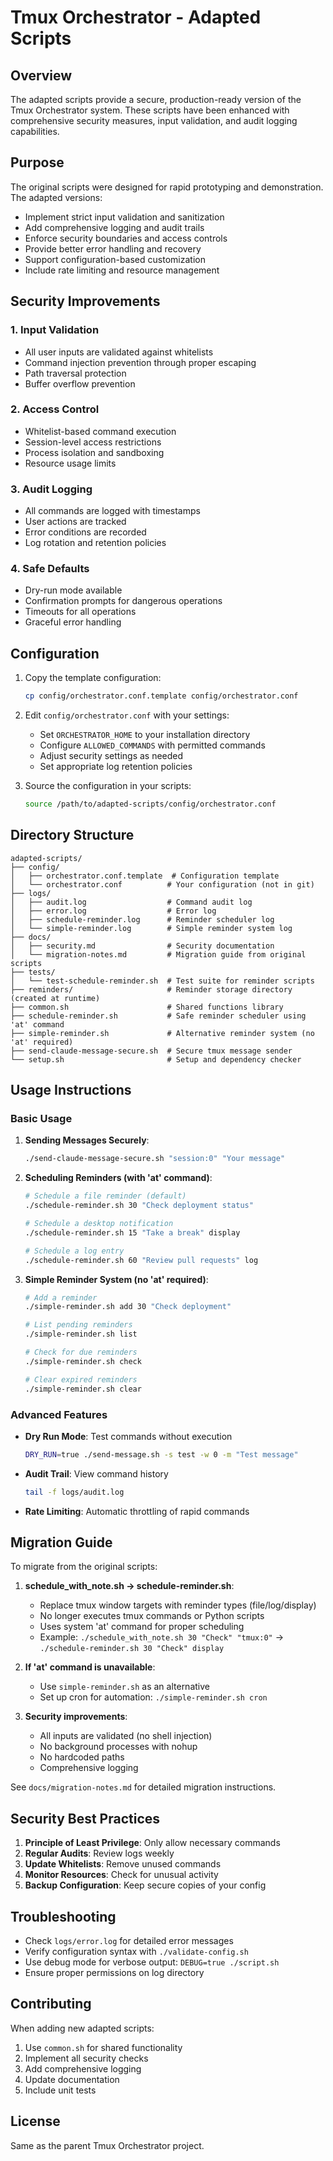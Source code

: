 # Tmux Orchestrator - Adapted Scripts

## Overview

The adapted scripts provide a secure, production-ready version of the Tmux Orchestrator system. These scripts have been enhanced with comprehensive security measures, input validation, and audit logging capabilities.

## Purpose

The original scripts were designed for rapid prototyping and demonstration. The adapted versions:
- Implement strict input validation and sanitization
- Add comprehensive logging and audit trails
- Enforce security boundaries and access controls
- Provide better error handling and recovery
- Support configuration-based customization
- Include rate limiting and resource management

## Security Improvements

### 1. Input Validation
- All user inputs are validated against whitelists
- Command injection prevention through proper escaping
- Path traversal protection
- Buffer overflow prevention

### 2. Access Control
- Whitelist-based command execution
- Session-level access restrictions
- Process isolation and sandboxing
- Resource usage limits

### 3. Audit Logging
- All commands are logged with timestamps
- User actions are tracked
- Error conditions are recorded
- Log rotation and retention policies

### 4. Safe Defaults
- Dry-run mode available
- Confirmation prompts for dangerous operations
- Timeouts for all operations
- Graceful error handling

## Configuration

1. Copy the template configuration:
   ```bash
   cp config/orchestrator.conf.template config/orchestrator.conf
   ```

2. Edit `config/orchestrator.conf` with your settings:
   - Set `ORCHESTRATOR_HOME` to your installation directory
   - Configure `ALLOWED_COMMANDS` with permitted commands
   - Adjust security settings as needed
   - Set appropriate log retention policies

3. Source the configuration in your scripts:
   ```bash
   source /path/to/adapted-scripts/config/orchestrator.conf
   ```

## Directory Structure

```
adapted-scripts/
├── config/
│   ├── orchestrator.conf.template  # Configuration template
│   └── orchestrator.conf          # Your configuration (not in git)
├── logs/
│   ├── audit.log                  # Command audit log
│   ├── error.log                  # Error log
│   ├── schedule-reminder.log      # Reminder scheduler log
│   └── simple-reminder.log        # Simple reminder system log
├── docs/
│   ├── security.md                # Security documentation
│   └── migration-notes.md         # Migration guide from original scripts
├── tests/
│   └── test-schedule-reminder.sh  # Test suite for reminder scripts
├── reminders/                     # Reminder storage directory (created at runtime)
├── common.sh                      # Shared functions library
├── schedule-reminder.sh           # Safe reminder scheduler using 'at' command
├── simple-reminder.sh             # Alternative reminder system (no 'at' required)
├── send-claude-message-secure.sh  # Secure tmux message sender
└── setup.sh                       # Setup and dependency checker
```

## Usage Instructions

### Basic Usage

1. **Sending Messages Securely**:
   ```bash
   ./send-claude-message-secure.sh "session:0" "Your message"
   ```

2. **Scheduling Reminders (with 'at' command)**:
   ```bash
   # Schedule a file reminder (default)
   ./schedule-reminder.sh 30 "Check deployment status"
   
   # Schedule a desktop notification
   ./schedule-reminder.sh 15 "Take a break" display
   
   # Schedule a log entry
   ./schedule-reminder.sh 60 "Review pull requests" log
   ```

3. **Simple Reminder System (no 'at' required)**:
   ```bash
   # Add a reminder
   ./simple-reminder.sh add 30 "Check deployment"
   
   # List pending reminders
   ./simple-reminder.sh list
   
   # Check for due reminders
   ./simple-reminder.sh check
   
   # Clear expired reminders
   ./simple-reminder.sh clear
   ```

### Advanced Features

- **Dry Run Mode**: Test commands without execution
  ```bash
  DRY_RUN=true ./send-message.sh -s test -w 0 -m "Test message"
  ```

- **Audit Trail**: View command history
  ```bash
  tail -f logs/audit.log
  ```

- **Rate Limiting**: Automatic throttling of rapid commands

## Migration Guide

To migrate from the original scripts:

1. **schedule_with_note.sh → schedule-reminder.sh**:
   - Replace tmux window targets with reminder types (file/log/display)
   - No longer executes tmux commands or Python scripts
   - Uses system 'at' command for proper scheduling
   - Example: `./schedule_with_note.sh 30 "Check" "tmux:0"` → `./schedule-reminder.sh 30 "Check" display`

2. **If 'at' command is unavailable**:
   - Use `simple-reminder.sh` as an alternative
   - Set up cron for automation: `./simple-reminder.sh cron`

3. **Security improvements**:
   - All inputs are validated (no shell injection)
   - No background processes with nohup
   - No hardcoded paths
   - Comprehensive logging

See `docs/migration-notes.md` for detailed migration instructions.

## Security Best Practices

1. **Principle of Least Privilege**: Only allow necessary commands
2. **Regular Audits**: Review logs weekly
3. **Update Whitelists**: Remove unused commands
4. **Monitor Resources**: Check for unusual activity
5. **Backup Configuration**: Keep secure copies of your config

## Troubleshooting

- Check `logs/error.log` for detailed error messages
- Verify configuration syntax with `./validate-config.sh`
- Use debug mode for verbose output: `DEBUG=true ./script.sh`
- Ensure proper permissions on log directory

## Contributing

When adding new adapted scripts:
1. Use `common.sh` for shared functionality
2. Implement all security checks
3. Add comprehensive logging
4. Update documentation
5. Include unit tests

## License

Same as the parent Tmux Orchestrator project.